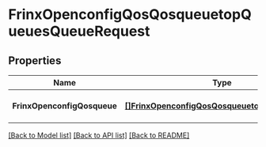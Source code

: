 # FrinxOpenconfigQosQosqueuetopQueuesQueueRequest

## Properties
Name | Type | Description | Notes
------------ | ------------- | ------------- | -------------
**FrinxOpenconfigQosqueue** | [**[]FrinxOpenconfigQosQosqueuetopQueuesQueue**](frinx.openconfig.qos.qosqueuetop.queues.Queue.md) |  | [optional] [default to null]

[[Back to Model list]](../README.md#documentation-for-models) [[Back to API list]](../README.md#documentation-for-api-endpoints) [[Back to README]](../README.md)


